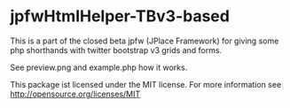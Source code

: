 jpfwHtmlHelper-TBv3-based
===========================

This is a part of the closed beta jpfw (JPlace Framework) for giving some php shorthands with twitter bootstrap v3 grids and forms.

See preview.png and example.php how it works.

This package ist licensed under the MIT license. For more information see http://opensource.org/licenses/MIT
